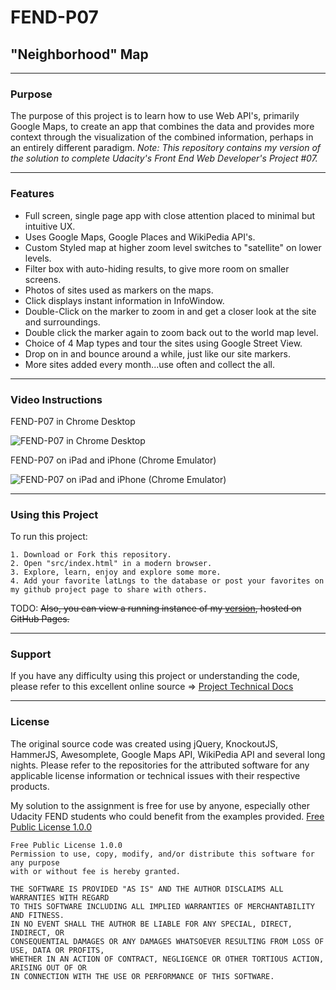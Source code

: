 # FEND-P07

## "Neighborhood" Map

* * *

### Purpose

The purpose of this project is to learn how to use Web API's, primarily Google Maps, to create an app that combines the data and provides more context through the visualization of the combined information, perhaps in an entirely different paradigm.
_Note: This repository contains my version of the solution to complete Udacity's Front End Web Developer's Project #07._

* * *

### Features

-   Full screen, single page app with close attention placed to minimal but intuitive UX.
-   Uses Google Maps, Google Places and WikiPedia API's.
-   Custom Styled map at higher zoom level switches to "satellite" on lower levels.
-   Filter box with auto-hiding results, to give more room on smaller screens.
-   Photos of sites used as markers on the maps.
-   Click displays instant information in InfoWindow.
-   Double-Click on the marker to zoom in and get a closer look at the site and surroundings.
-   Double click the marker again to zoom back out to the world map level.
-   Choice of 4 Map types and tour the sites using Google Street View.
-   Drop on in and bounce around a while, just like our site markers.
-   More sites added every month...use often and collect the all.

* * *

### Video Instructions

FEND-P07 in Chrome Desktop

![FEND-P07 in Chrome Desktop](doc/Desktop.mp4.gif "FEND-P07 in Chrome Desktop")

FEND-P07 on iPad and iPhone (Chrome Emulator)

![FEND-P07 on iPad and iPhone (Chrome Emulator)](doc/iPhone.mp4.gif "FEND-P07 on iPad and iPhone (Chrome Emulator)")

* * *

### Using this Project

To run this project:

```english
1. Download or Fork this repository.
2. Open "src/index.html" in a modern browser.
3. Explore, learn, enjoy and explore some more.
4. Add your favorite latLngs to the database or post your favorites on my github project page to share with others.
```

TODO: ~~Also, you can view a running instance of my [version](https://rlugojr.github.io/FEND-P07/), hosted on GitHub Pages.~~

* * *

### Support

If you have any difficulty using this project or understanding the code,
please refer to this excellent online source => [Project Technical Docs](https://www.udacity.com/course/front-end-web-developer-nanodegree--nd001)

* * *

### License

The original source code was created using jQuery, KnockoutJS, HammerJS, Awesomplete, Google Maps API, WikiPedia API and several long nights.  Please refer to the repositories for the attributed software for any applicable license information or technical issues with their respective products.

My solution to the assignment is free for use by anyone, especially other Udacity FEND students who could benefit from the examples provided.
[Free Public License 1.0.0](https://opensource.org/licenses/FPL-1.0.0)

```english
Free Public License 1.0.0
Permission to use, copy, modify, and/or distribute this software for any purpose
with or without fee is hereby granted.

THE SOFTWARE IS PROVIDED "AS IS" AND THE AUTHOR DISCLAIMS ALL WARRANTIES WITH REGARD
TO THIS SOFTWARE INCLUDING ALL IMPLIED WARRANTIES OF MERCHANTABILITY AND FITNESS.
IN NO EVENT SHALL THE AUTHOR BE LIABLE FOR ANY SPECIAL, DIRECT, INDIRECT, OR
CONSEQUENTIAL DAMAGES OR ANY DAMAGES WHATSOEVER RESULTING FROM LOSS OF USE, DATA OR PROFITS,
WHETHER IN AN ACTION OF CONTRACT, NEGLIGENCE OR OTHER TORTIOUS ACTION, ARISING OUT OF OR
IN CONNECTION WITH THE USE OR PERFORMANCE OF THIS SOFTWARE.
```
